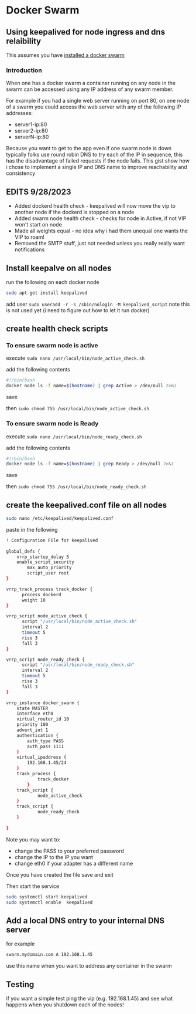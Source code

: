 # Docker Swarm

## Using keepalived for node ingress and dns relaibility

This assumes you have [installed a docker swarm](/0a9b71f35d375d4dba6c1c5aba0045f3)

### Introduction

When one has a docker swarm a container running on any node in the swarm can be accessed using any IP address of any swarm member.

For example if you had a single web server running on port 80, on one node of a swarm you could access the web server with any of the following IP addresses:

- server1-ip:80
- server2-ip:80
- serverN-ip:80  

Because you want to get to the app even if one swarm node is down typically folks use round robin DNS to try each of the IP in sequence, this has the disadvantage of failed requests if the node fails.
This gist show how i chose to implement a single IP and DNS name to improve reachability and consistency

## EDITS 9/28/2023

- Added dockerd health check - keepalived will now move the vip to another node if the dockerd is stopped on a node
- Added swarm node health check - checks for node in Active, if not VIP won't start on node
- Made all weights equal - no idea why i had them unequal one wants the VIP to roam!
- Removed the SMTP stuff, just not needed unless you really really want notifications 

## Install keepalve on all nodes

run the following on each docker node

```bash
sudo apt-get install keepalived
```  

add user `sudo useradd -r -s /sbin/nologin -M keepalived_script` note this is not used yet (i need to figure out how to let it run docker)

## create health check scripts

### To ensure swarm node is active

execute `sudo nano /usr/local/bin/node_active_check.sh`

add the following contents

```bash
#!/bin/bash
docker node ls -f name=$(hostname) | grep Active > /dev/null 2>&1
```

save 

then `sudo chmod 755 /usr/local/bin/node_active_check.sh`

### To ensure swarm node is Ready

execute `sudo nano /usr/local/bin/node_ready_check.sh`

add the following contents

```bash
#!/bin/bash
docker node ls -f name=$(hostname) | grep Ready > /dev/null 2>&1
```

save

then `sudo chmod 755 /usr/local/bin/node_ready_check.sh`

## create the keepalived.conf file on all nodes

```bash
sudo nano /etc/keepalived/keepalived.conf
```

paste in the following

```bash
! Configuration File for keepalived
	
global_defs {
	vrrp_startup_delay 5
	enable_script_security
    	max_auto_priority
    	script_user root 
}

vrrp_track_process track_docker {
      process dockerd
      weight 10
}

vrrp_script node_active_check {
      script "/usr/local/bin/node_active_check.sh"
      interval 2
      timeout 5
      rise 3
      fall 3
}

vrrp_script node_ready_check {
      script "/usr/local/bin/node_ready_check.sh"
      interval 2
      timeout 5
      rise 3
      fall 3
}

vrrp_instance docker_swarm {
	state MASTER
	interface eth0
	virtual_router_id 10
	priority 100
	advert_int 1
	authentication {
		auth_type PASS
		auth_pass 1111
	}
	virtual_ipaddress {
		192.168.1.45/24
	}
	track_process {
        	track_docker
        }
	track_script {
    		node_active_check
   	}
	track_script {
    		node_ready_check
   	}
	
}
```

Note you may want to:

- change the PASS to your preferred password
- change the IP to the IP you want
- change eth0 if your adapter has a different name

Once you have created the file save and exit

Then start the service

```bash
sudo systemctl start keepalived 
sudo systemctl enable  keepalived 
```

## Add a local DNS entry to your internal DNS server

for example

```bash
swarm.mydomain.com A 192.168.1.45
```

use this name when you want to address any container in the swarm 

## Testing

if you want a simple test ping the vip (e.g. 192.168.1.45) and see what happens when you shutdown each of the nodes!
